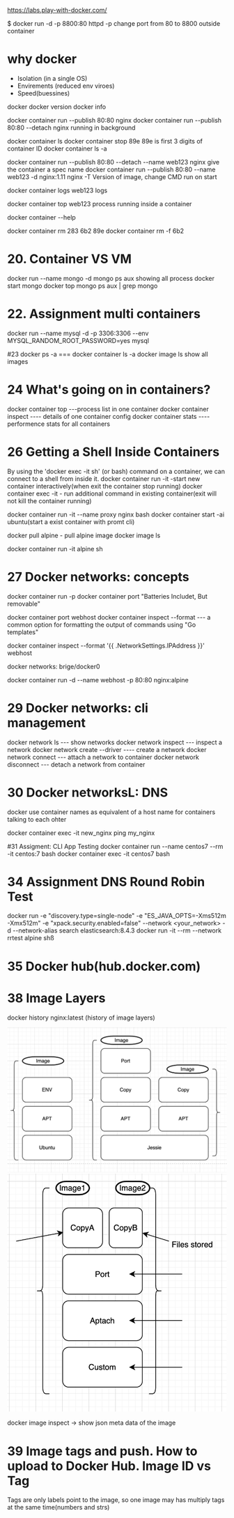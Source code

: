 https://labs.play-with-docker.com/

$ docker run -d -p 8800:80 httpd
-p change port from 80 to 8800 outside container

# why docker 
- Isolation (in a single OS)
- Envirements (reduced env viroes)
- Speed(buessines)

docker
docker version
docker info


docker container run --publish 80:80 nginx
docker container run --publish 80:80 --detach nginx    running in background

docker container ls
docker container stop 89e     89e is first 3 digits of container ID
docker container ls -a

docker container run --publish 80:80 --detach --name web123 nginx         give the container a spec name
docker container run --publish 80:80 --name web123 -d nginx:1.11 nginx -T   Version of image, change CMD run on start  

docker container logs web123     logs

docker container top web123      process running inside a container

docker container --help

docker container rm 283 6b2 89e 
docker container rm -f 6b2



# 20. Container VS VM
docker run --name mongo -d mongo
ps aux     showing all process
docker start mongo
docker top mongo
ps aux | grep mongo

# 22. Assignment multi containers
docker run --name mysql -d -p 3306:3306 --env MYSQL_RANDOM_ROOT_PASSWORD=yes mysql

#23
docker ps -a === docker container ls -a
docker image ls     show all images

# 24 What's going on in containers?
docker container top   ---process list in one container
docker container inspect  ---- details of one container config
docker container stats ---- performence stats for all containers

# 26 Getting a Shell Inside Containers
 By using the 'docker exec -it <container> sh' (or bash) command on a container, we can connect to a shell from inside it.
docker container run -it  -start new container interactively(when exit the container stop running)
docker container exec -it   - run additional command in existing container(exit will not kill the container running)

 docker container run -it --name proxy nginx bash
 docker container start -ai ubuntu(start a exist container with promt cli)

 docker pull alpine - pull alpine image
 docker image ls

 docker container run -it alpine sh 

 # 27 Docker networks: concepts
 docker container run -p
 docker container port <container>
 "Batteries Includet, But removable"

 docker container port webhost
 docker container inspect --format --- a common option for formatting the output of commands using "Go templates"

docker container inspect --format '{{ .NetworkSettings.IPAddress }}' webhost

docker networks: brige/docker0

docker container run -d --name webhost -p 80:80 nginx:alpine

# 29 Docker networks: cli management
docker network ls --- show networks
docker network inspect --- inspect a network
docker network create --driver  ---- create a network
docker network connect --- attach a network to container
docker network disconnect --- detach a network from container

# 30 Docker networksL: DNS
docker use container names as equivalent of a host name for containers talking to each ohter

docker container exec -it new_nginx ping my_nginx

#31 Assigment: CLI App Testing
docker container run --name centos7 --rm -it centos:7 bash
docker container exec -it centos7 bash

# 34  Assignment DNS Round Robin Test
docker run -e "discovery.type=single-node" -e "ES_JAVA_OPTS=-Xms512m -Xmx512m" -e "xpack.security.enabled=false" --network <your_network> -d --network-alias search elasticsearch:8.4.3
docker run -it --rm --network rrtest alpine shß

# 35 Docker hub(hub.docker.com)

# 38 Image Layers

docker history nginx:latest  (history of image layers)

![image_layer](./image_layer1.png)
![image_layer](./image_layer2.png)

docker image inspect    -> show json meta data of the image

# 39 Image tags and push. How to upload to Docker Hub. Image ID vs Tag

Tags are only labels point to the image, so one image may has multiply tags at the same time(numbers and strs)

